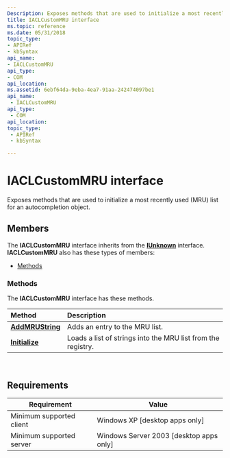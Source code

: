 ```yaml
---
Description: Exposes methods that are used to initialize a most recently used (MRU) list for an autocompletion object.
title: IACLCustomMRU interface
ms.topic: reference
ms.date: 05/31/2018
topic_type: 
- APIRef
- kbSyntax
api_name: 
- IACLCustomMRU
api_type: 
- COM
api_location: 
ms.assetid: 6ebf64da-9eba-4ea7-91aa-242474097be1
api_name: 
 - IACLCustomMRU
api_type: 
 - COM
api_location: 
topic_type: 
 - APIRef
 - kbSyntax

---
```


# IACLCustomMRU interface

Exposes methods that are used to initialize a most recently used (MRU) list for an autocompletion object.

## Members

The **IACLCustomMRU** interface inherits from the [**IUnknown**](/windows/win32/api/unknwn/nn-unknwn-iunknown) interface. **IACLCustomMRU** also has these types of members:

-   [Methods](#methods)

### Methods

The **IACLCustomMRU** interface has these methods.



| Method                                             | Description                                                             |
|:---------------------------------------------------|:------------------------------------------------------------------------|
| [**AddMRUString**](iaclcustommru-addmrustring.md) | Adds an entry to the MRU list.<br/>                               |
| [**Initialize**](iaclcustommru-initialize.md)     | Loads a list of strings into the MRU list from the registry.<br/> |



 

## Requirements



| Requirement | Value |
|-------------------------------------|------------------------------------------------------|
| Minimum supported client<br/> | Windows XP \[desktop apps only\]<br/>          |
| Minimum supported server<br/> | Windows Server 2003 \[desktop apps only\]<br/> |



 

 
